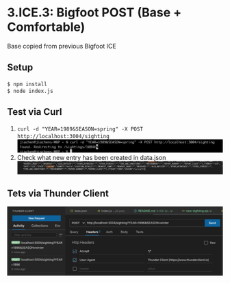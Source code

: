 # 3.ICE.3: Bigfoot POST (Base + Comfortable)

Base copied from previous Bigfoot ICE

## Setup

```
$ npm install
$ node index.js
```

## Test via Curl

1. `curl -d "YEAR=1989&SEASON=spring" -X POST http://localhost:3004/sighting`
   ![](2021-12-27-11-15-00.png)
2. Check what new entry has been created in data.json
   ![](2021-12-27-11-15-36.png)

## Tets via Thunder Client

![](2021-12-27-11-21-40.png)
